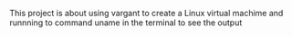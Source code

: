 This project is about using vargant to create a Linux virtual machime and runnning to command uname in the terminal to see the output
